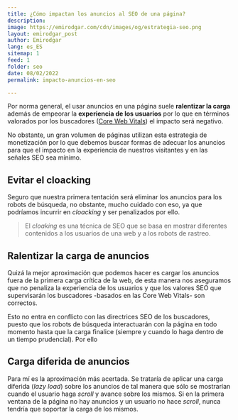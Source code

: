 ```yaml
---
title: ¿Cómo impactan los anuncios al SEO de una página?
description: 
image: https://emirodgar.com/cdn/images/og/estrategia-seo.png
layout: emirodgar_post
author: Emirodgar
lang: es_ES
sitemap: 1
feed: 1
folder: seo
date: 08/02/2022
permalink: impacto-anuncios-en-seo

--- 
```


Por norma general, el usar anuncios en una página suele **ralentizar la carga** además de empeorar la **experiencia de los usuarios** por lo que en términos valorados por los buscadores ([Core Web Vitals](https://emirodgar.com/core-web-vitals-problemas)) el impacto será negativo.

No obstante, un gran volumen de páginas utilizan esta estrategia de monetización por lo que debemos buscar formas de adecuar los anuncios para que el impacto en la experiencia de nuestros visitantes y en las señales SEO sea mínimo.

## Evitar el cloacking

Seguro que nuestra primera tentación será eliminar los anuncios para los robots de búsqueda, no obstante, mucho cuidado con eso, ya que podríamos incurrir en *cloacking* y ser penalizados por ello.

> El _cloaking_ es una técnica de SEO que se basa en mostrar diferentes contenidos a los usuarios de una web y a los robots de rastreo.

## Ralentizar la carga de anuncios

Quizá la mejor aproximación que podemos hacer es cargar los anuncios fuera de la primera carga crítica de la web, de esta manera nos aseguramos que no penaliza la experiencia de los usuarios y que los valores SEO que supervisarán los buscadores -basados en las Core Web Vitals- son correctos.

Esto no entra en conflicto con las directrices SEO de los buscadores, puesto que los robots de búsqueda interactuarán con la página en todo momento hasta que la carga finalice (siempre y cuando lo haga dentro de un tiempo prudencial). Por ello 

## Carga diferida de anuncios

Para mí es la aproximación más acertada. Se trataría de aplicar una carga diferida (*lazy load*) sobre los anuncios de tal manera que sólo se mostrarían cuando el usuario haga *scroll* y avance sobre los mismos. Si en la primera ventana de la página no hay anuncios y un usuario no hace *scroll*, nunca tendría que soportar la carga de los mismos.
<!--stackedit_data:
eyJoaXN0b3J5IjpbLTE4OTA4MDk5NDEsMTYxNTg1NzMzN119
-->